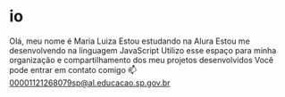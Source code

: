 # io
Olá, meu nome é Maria Luiza Estou estudando na Alura
Estou me desenvolvendo na linguagem JavaScript
Utilizo esse espaço para minha organização e compartilhamento dos meu projetos desenvolvidos
Você pode entrar em contato comigo 📫
00001121268079sp@al.educacao.sp.gov.br
